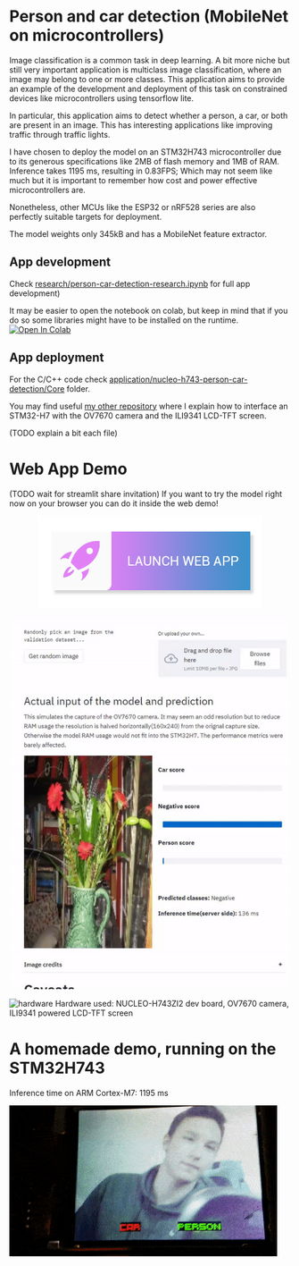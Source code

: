 # Person and car detection (MobileNet on microcontrollers)

Image classification is a common task in deep learning. A bit more niche but still very important application is multiclass image classification, where an image may belong to one or more classes. This application aims to provide an example of the development and deployment of this task on constrained devices like microcontrollers using tensorflow lite.

In particular, this application aims to detect whether a person, a car, or both are present in an image. This has interesting applications like improving traffic through traffic lights.

I have chosen to deploy the model on an STM32H743 microcontroller due to its generous specifications like 2MB of flash memory and 1MB of RAM. Inference takes 1195 ms, resulting in 0.83FPS; Which may not seem like much but it is important to remember how cost and power effective microcontrollers are.

Nonetheless, other MCUs like the ESP32 or nRF528 series are also perfectly suitable targets for deployment.

The model weights only 345kB and has a MobileNet feature extractor.

## App development
Check [research/person-car-detection-research.ipynb](research/person-car-detection-research.ipynb) for full app development) 

It may be easier to open the notebook on colab, but keep in mind that if you do so some libraries might have to be installed on the runtime.  
[![Open In Colab](https://colab.research.google.com/assets/colab-badge.svg)](https://colab.research.google.com/github/PHANzgz/embedded-deep-learning/blob/master/applications/person_detection/research/person-car-detection-research.ipynb)

## App deployment
For the C/C++ code check [application/nucleo-h743-person-car-detection/Core](application/nucleo-h743-person-car-detection/Core) folder.

You may find useful [my other repository](https://github.com/PHANzgz/STM32-H7-camera-interface-and-display) where I explain
how to interface an STM32-H7 with the OV7670 camera and the ILI9341 LCD-TFT screen.

(TODO explain a bit each file)

# Web App Demo
(TODO wait for streamlit share invitation)
If you want to try the model right now on your browser you can do it inside the web demo!  

<p align="center">
    <a href="https://embedded-deep-learning.herokuapp.com/">
        <img src="/images/launch-webapp-btn.png" alt="launch web app">
    </a>
</p>

![demogif](webapp-demo.gif)

![hardware](/demo_webapp/img/hardware.jpg)
Hardware used: NUCLEO-H743ZI2 dev board, OV7670 camera, ILI9341 powered LCD-TFT screen

# A homemade demo, running on the STM32H743

Inference time on ARM Cortex-M7: 1195 ms  
 
![demo](demo.gif)
